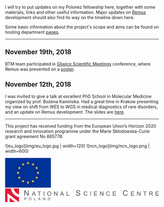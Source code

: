 
I will try to put updates on my Polonez fellowship here, together with some materials, links and other useful information.
Major updates on [Remus](https://github.com/seru71/Remus) development should also find its way on the timeline down here.

Some basic information about the project's scope and aims can be found on hosting department [pages](https://biostat.umed.pl/polonez.php).

----

## November 19th, 2018

BTM team participated in [Gliwice Scientific Meetings](http://gsn.io.gliwice.pl) conference, where Remus was presented on a [poster](materials/GSM18_poster.pdf).

## November 12th, 2018

I was invited to give a talk at excellent PhD School in Molecular Medicine organized by prof. Bożena Kamińska. 
Had a great time in Krakow presenting my view on shift from WES to WGS in medical diagnostics of rare disorders, and an update on Remus development.
The slides are [here](materials/SMM18_presentation.pdf).


---

This project has received funding from the European Union’s Horizon 2020 research and innovation programme under the Marie Skłodowska-Curie grant agreement No 665778.

![eu_logo](img/eu_logo.jpg | width=120) ![ncn_logo](img/ncn_logo.png | width=600)

<p float="left">
  <img src="img/eu_logo.jpg" width=150>
  <img src="img/ncn_logo.png" width=600>  
</p>




